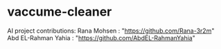 # vaccume-cleaner
AI project
contributions:
Rana Mohsen : "https://github.com/Rana-3r2m"
Abd EL-Rahman Yahia : "https://github.com/AbdEL-RahmanYahia" 
